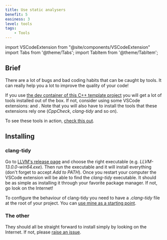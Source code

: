 ```yaml
---
title: Use static analysers
benefit: 5
easiness: 3
level: tools
tags:
    - Tools
---
```

import VSCodeExtension from "@site/components/VSCodeExtension"
import Tabs from '@theme/Tabs';
import TabItem from '@theme/TabItem';

## Brief

There are a lot of bugs and bad coding habits that can be caught by tools. It can really help you a lot to improve the quality of your code!

If you use [the dev container of this C++ template project](https://github.com/JulesFouchy/Simple-Cpp-Setup) you will get a lot of tools installed out of the box. If not, consider using some VSCode extensions: <VSCodeExtension id="jbenden.c-cpp-flylint"/> and <VSCodeExtension id="notskm.clang-tidy"/>. Note that you will also have to install the tools that these extensions rely one (*CppCheck*, *clang-tidy* and so on).

To see these tools in action, [check this out](https://youtu.be/juJaaCf_yKc).

## Installing

### clang-tidy

<Tabs>
  <TabItem value="windows" label="Windows" default>
Go to <a href="https://github.com/llvm/llvm-project/releases/latest" target="_blank">LLVM's release page</a> and choose the right executable (e.g. <i>LLVM-13.0.0-win64.exe</i>). Then run the executable and it will install everything (don't forget to accept <i>Add to PATH</i>). Once you restart your computer the VSCode extension will be able to find the <i>clang-tidy</i> executable.
  </TabItem>
  <TabItem value="linux-and-mac" label="Linux and Mac">
It should be as simple as installing it through your favorite package manager. If not, go look on the Internet!
  </TabItem>
</Tabs>

To configure the behaviour of clang-tidy you need to have a *.clang-tidy* file at the root of your project. You can [use mine as a starting point](https://github.com/CoolLibs/tooling/blob/main/.clang-tidy).

### The other

They should all be straight forward to install simply by looking on the Internet. If not, please [raise an issue](https://github.com/JulesFouchy/Learn--Clean-Code-With-Cpp/issues/new/choose).
